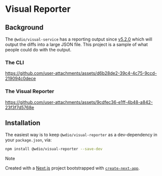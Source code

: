 # Visual Reporter

## Background

The `@wdio/visual-service` has a reporting output since [v5.2.0](https://github.com/webdriverio/visual-testing/releases/tag/%40wdio%2Fvisual-service%405.2.0) which will output the diffs into a large JSON file. This project is a sample of what people could do with the output.

### The CLI

https://github.com/user-attachments/assets/d6b28de2-39c4-4c75-9ccd-219094c0dece

### The Visual Reporter

https://github.com/user-attachments/assets/9cdfec36-e1ff-4b48-a842-23f3f7d5768e

## Installation

The easiest way is to keep `@wdio/visual-reporter` as a dev-dependency in your `package.json`, via:

```sh
npm install @wdio/visual-reporter --save-dev
```

> [!NOTE]
> Created with a [Next.js](https://nextjs.org/) project bootstrapped with [`create-next-app`](https://github.com/vercel/next.js/tree/canary/packages/create-next-app).

